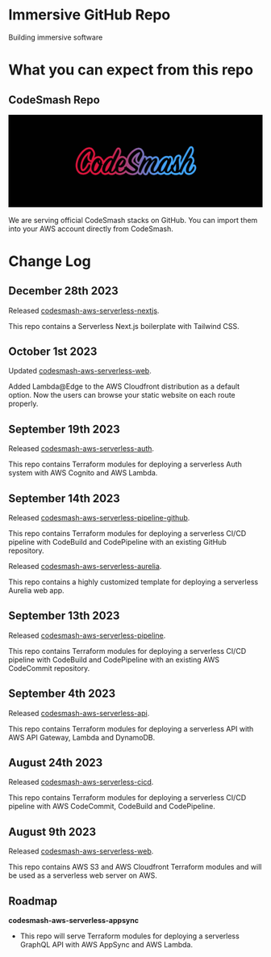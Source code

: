 # Immersive GitHub Repo

Building immersive software

# What you can expect from this repo

## CodeSmash Repo

![CodeSmash](https://github.com/immmersive/immmersive/blob/main/CodeSmash.jpg)

We are serving official CodeSmash stacks on GitHub. You can import them into your AWS account directly from CodeSmash.

# Change Log

## December 28th 2023

Released [codesmash-aws-serverless-nextjs](https://github.com/immmersive/codesmash-aws-serverless-nextjs).

This repo contains a Serverless Next.js boilerplate with Tailwind CSS.

## October 1st 2023

Updated [codesmash-aws-serverless-web](https://github.com/immmersive/codesmash-aws-serverless-web). 

Added Lambda@Edge to the AWS Cloudfront distribution as a default option. Now the users can browse your static website on each route properly.

## September 19th 2023

Released [codesmash-aws-serverless-auth](https://github.com/immmersive/codesmash-aws-serverless-auth).

This repo contains Terraform modules for deploying a serverless Auth system with AWS Cognito and AWS Lambda.

## September 14th 2023

Released [codesmash-aws-serverless-pipeline-github](https://github.com/immmersive/codesmash-aws-serverless-pipeline-github).

This repo contains Terraform modules for deploying a serverless CI/CD pipeline with CodeBuild and CodePipeline with an existing GitHub repository.

Released [codesmash-aws-serverless-aurelia](https://github.com/immmersive/codesmash-aws-serverless-aurelia).

This repo contains a highly customized template for deploying a serverless Aurelia web app.

## September 13th 2023

Released [codesmash-aws-serverless-pipeline](https://github.com/immmersive/codesmash-aws-serverless-pipeline).

This repo contains Terraform modules for deploying a serverless CI/CD pipeline with CodeBuild and CodePipeline with an existing AWS CodeCommit repository.

## September 4th 2023

Released [codesmash-aws-serverless-api](https://github.com/immmersive/codesmash-aws-serverless-api).

This repo contains Terraform modules for deploying a serverless API with AWS API Gateway, Lambda and DynamoDB.

## August 24th 2023

Released [codesmash-aws-serverless-cicd](https://github.com/immmersive/codesmash-aws-serverless-cicd).

This repo contains Terraform modules for deploying a serverless CI/CD pipeline with AWS CodeCommit, CodeBuild and CodePipeline.

## August 9th 2023

Released [codesmash-aws-serverless-web](https://github.com/immmersive/codesmash-aws-serverless-web). 

This repo contains AWS S3 and AWS Cloudfront Terraform modules and will be used as a serverless web server on AWS.

## Roadmap

**codesmash-aws-serverless-appsync**
  - This repo will serve Terraform modules for deploying a serverless GraphQL API with AWS AppSync and AWS Lambda. 

